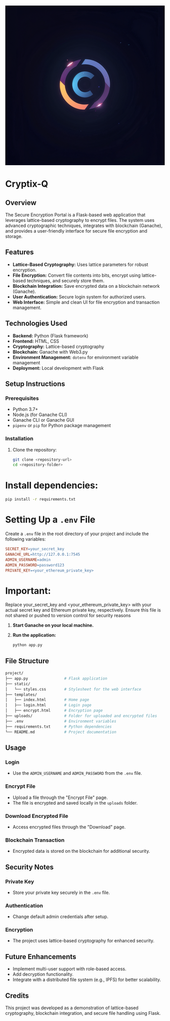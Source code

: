 ![Logo](./static/logo.png)
# Cryptix-Q

## Overview
The Secure Encryption Portal is a Flask-based web application that leverages lattice-based cryptography to encrypt files. The system uses advanced cryptographic techniques, integrates with blockchain (Ganache), and provides a user-friendly interface for secure file encryption and storage.

## Features
- **Lattice-Based Cryptography:** Uses lattice parameters for robust encryption.
- **File Encryption:** Convert file contents into bits, encrypt using lattice-based techniques, and securely store them.
- **Blockchain Integration:** Save encrypted data on a blockchain network (Ganache).
- **User Authentication:** Secure login system for authorized users.
- **Web Interface:** Simple and clean UI for file encryption and transaction management.

## Technologies Used
- **Backend:** Python (Flask framework)
- **Frontend:** HTML, CSS
- **Cryptography:** Lattice-based cryptography
- **Blockchain:** Ganache with Web3.py
- **Environment Management:** `dotenv` for environment variable management
- **Deployment:** Local development with Flask

## Setup Instructions
### Prerequisites
- Python 3.7+
- Node.js (for Ganache CLI)
- Ganache CLI or Ganache GUI
- `pipenv` or `pip` for Python package management

### Installation
1. Clone the repository:
   ```bash
   git clone <repository-url>
   cd <repository-folder>

# Install dependencies:

```bash
pip install -r requirements.txt

```
# Setting Up a `.env` File

Create a `.env` file in the root directory of your project and include the following variables:

```makefile
SECRET_KEY=your_secret_key
GANACHE_URL=http://127.0.0.1:7545
ADMIN_USERNAME=admin
ADMIN_PASSWORD=password123
PRIVATE_KEY=<your_ethereum_private_key>
```

# Important:

Replace your_secret_key and <your_ethereum_private_key> with your actual secret key and Ethereum private key, respectively. Ensure this file is not shared or pushed to version control for security reasons

1. **Start Ganache on your local machine.**

2. **Run the application:**

   ```bash
   python app.py
   ```

## File Structure

```bash
project/
├── app.py                # Flask application
├── static/
│   └── styles.css        # Stylesheet for the web interface
├── templates/
│   ├── index.html        # Home page
│   ├── login.html        # Login page
│   ├── encrypt.html      # Encryption page
├── uploads/              # Folder for uploaded and encrypted files
├── .env                  # Environment variables
├── requirements.txt      # Python dependencies
└── README.md             # Project documentation
```

## Usage

### Login
- Use the `ADMIN_USERNAME` and `ADMIN_PASSWORD` from the `.env` file.

### Encrypt File
- Upload a file through the "Encrypt File" page.
- The file is encrypted and saved locally in the `uploads` folder.

### Download Encrypted File
- Access encrypted files through the "Download" page.

### Blockchain Transaction
- Encrypted data is stored on the blockchain for additional security.

## Security Notes

### Private Key
- Store your private key securely in the `.env` file.

### Authentication
- Change default admin credentials after setup.

### Encryption
- The project uses lattice-based cryptography for enhanced security.

## Future Enhancements

- Implement multi-user support with role-based access.
- Add decryption functionality.
- Integrate with a distributed file system (e.g., IPFS) for better scalability.

## Credits

This project was developed as a demonstration of lattice-based cryptography, blockchain integration, and secure file handling using Flask.
